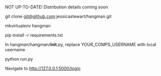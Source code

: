 NOT UP-TO-DATE! Distribution details coming soon

git clone git@github.com:jessicastewart/hangman.git

mkvirtualenv hangman

pip install -r requirements.txt

In hangman/hangman/__init__.py, replace YOUR_COMPS_USERNAME with local username

python run.py

Navigate to http://127.0.0.1:5000/login
